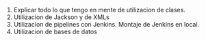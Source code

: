 1. Explicar todo lo que tengo en mente de utilizacion de clases.
2. Utilizacion de Jackson y de XMLs
3. Utilizacion de pipelines con Jenkins. Montaje de Jenkins en local.
4. Utilizacion de bases de datos

